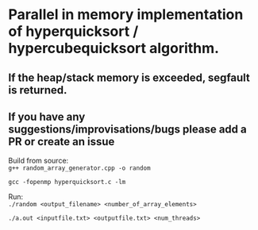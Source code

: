 # Parallel in memory implementation of hyperquicksort / hypercubequicksort algorithm.	

## If the heap/stack memory is exceeded, segfault is returned. 

## If you have any suggestions/improvisations/bugs please add a PR or create an issue

Build from source:<br />
`g++ random_array_generator.cpp -o random`

`gcc -fopenmp hyperquicksort.c -lm`

Run:<br />
`./random <output_filename> <number_of_array_elements>`

`./a.out <inputfile.txt> <outputfile.txt> <num_threads>`